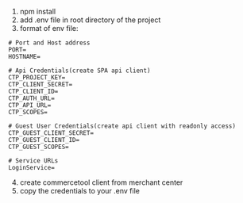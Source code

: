 1. npm install
2. add .env file in root directory of the project
3. format of env file:

```
# Port and Host address
PORT=
HOSTNAME=

# Api Credentials(create SPA api client)
CTP_PROJECT_KEY=
CTP_CLIENT_SECRET=
CTP_CLIENT_ID=
CTP_AUTH_URL=
CTP_API_URL=
CTP_SCOPES=

# Guest User Credentials(create api client with readonly access)
CTP_GUEST_CLIENT_SECRET=
CTP_GUEST_CLIENT_ID=
CTP_GUEST_SCOPES=

# Service URLs
LoginService=
```

4. create commercetool client from merchant center
5. copy the credentials to your .env file
